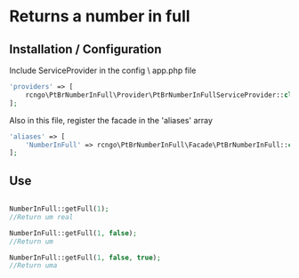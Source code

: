 # Returns a number in full

## Installation / Configuration

Include ServiceProvider in the config \ app.php file

```php
'providers' => [
    rcngo\PtBrNumberInFull\Provider\PtBrNumberInFullServiceProvider::class,
];
```

Also in this file, register the facade in the 'aliases' array

```php
'aliases' => [
    'NumberInFull' => rcngo\PtBrNumberInFull\Facade\PtBrNumberInFull::class,
];
```

## Use


```php

NumberInFull::getFull(1);
//Return um real

NumberInFull::getFull(1, false);
//Return um

NumberInFull::getFull(1, false, true);
//Return uma

```

